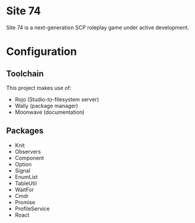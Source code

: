 # Site 74
Site 74 is a next-generation SCP roleplay game under active development.

# Configuration
## Toolchain
This project makes use of:
- Rojo (Studio-to-filesystem server)
- Wally (package manager)
- Moonwave (documentation)

## Packages
- Knit
- Observers
- Component
- Option
- Signal
- EnumList
- TableUtil
- WaitFor
- Cmdr
- Promise
- ProfileService
- Roact
